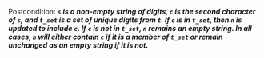 Postcondition: ***`s` is a non-empty string of digits, `c` is the second character of `s`, and `t_set` is a set of unique digits from `t`. If `c` is in `t_set`, then `n` is updated to include `c`. If `c` is not in `t_set`, `n` remains an empty string. In all cases, `n` will either contain `c` if it is a member of `t_set` or remain unchanged as an empty string if it is not.***